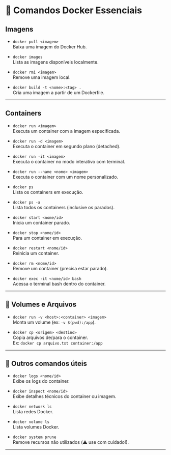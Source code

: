# 🐳 Comandos Docker Essenciais

## Imagens

- `docker pull <imagem>`  
  Baixa uma imagem do Docker Hub.

- `docker images`  
  Lista as imagens disponíveis localmente.

- `docker rmi <imagem>`  
  Remove uma imagem local.

- `docker build -t <nome>:<tag> .`  
  Cria uma imagem a partir de um Dockerfile.

---

## Containers

- `docker run <imagem>`  
  Executa um container com a imagem especificada.

- `docker run -d <imagem>`  
  Executa o container em segundo plano (detached).

- `docker run -it <imagem>`  
  Executa o container no modo interativo com terminal.

- `docker run --name <nome> <imagem>`  
  Executa o container com um nome personalizado.

- `docker ps`  
  Lista os containers em execução.

- `docker ps -a`  
  Lista todos os containers (inclusive os parados).

- `docker start <nome/id>`  
  Inicia um container parado.

- `docker stop <nome/id>`  
  Para um container em execução.

- `docker restart <nome/id>`  
  Reinicia um container.

- `docker rm <nome/id>`  
  Remove um container (precisa estar parado).

- `docker exec -it <nome/id> bash`  
  Acessa o terminal bash dentro do container.

---

## 📁 Volumes e Arquivos

- `docker run -v <host>:<container> <imagem>`  
  Monta um volume (ex: `-v $(pwd):/app`).

- `docker cp <origem> <destino>`  
  Copia arquivos de/para o container.  
  Ex: `docker cp arquivo.txt container:/app`

---

## 🧰 Outros comandos úteis

- `docker logs <nome/id>`  
  Exibe os logs do container.

- `docker inspect <nome/id>`  
  Exibe detalhes técnicos do container ou imagem.

- `docker network ls`  
  Lista redes Docker.

- `docker volume ls`  
  Lista volumes Docker.

- `docker system prune`  
  Remove recursos não utilizados (⚠️ use com cuidado!).

---

